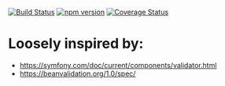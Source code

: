 [![Build Status](https://travis-ci.org/stopsopa/validator.svg?branch=v0.0.48)](https://travis-ci.org/stopsopa/validator)
[![npm version](https://badge.fury.io/js/%40stopsopa%2Fvalidator.svg)](https://badge.fury.io/js/%40stopsopa%2Fvalidator)
[![Coverage Status](https://coveralls.io/repos/github/stopsopa/validator/badge.svg?branch=v0.0.48)](https://coveralls.io/github/stopsopa/validator?branch=v0.0.48)

# Loosely inspired by:
- https://symfony.com/doc/current/components/validator.html
- https://beanvalidation.org/1.0/spec/


